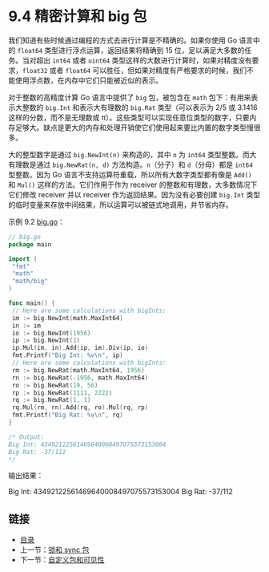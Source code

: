 # 9.4 精密计算和 big 包

我们知道有些时候通过编程的方式去进行计算是不精确的。如果你使用 Go 语言中的 `float64` 类型进行浮点运算，返回结果将精确到 15 位，足以满足大多数的任务。当对超出 `int64` 或者 `uint64` 类型这样的大数进行计算时，如果对精度没有要求，`float32` 或者 `float64` 可以胜任，但如果对精度有严格要求的时候，我们不能使用浮点数，在内存中它们只能被近似的表示。

对于整数的高精度计算 Go 语言中提供了 `big` 包，被包含在 `math` 包下：有用来表示大整数的 `big.Int` 和表示大有理数的 `big.Rat` 类型（可以表示为 2/5 或 3.1416 这样的分数，而不是无理数或 π）。这些类型可以实现任意位类型的数字，只要内存足够大。缺点是更大的内存和处理开销使它们使用起来要比内置的数字类型慢很多。

大的整型数字是通过 `big.NewInt(n)` 来构造的，其中 `n` 为 `int64` 类型整数。而大有理数是通过 `big.NewRat(n, d)` 方法构造。`n`（分子）和 `d`（分母）都是 `int64` 型整数。因为 Go 语言不支持运算符重载，所以所有大数字类型都有像是 `Add()` 和 `Mul()` 这样的方法。它们作用于作为 receiver 的整数和有理数，大多数情况下它们修改 receiver 并以 receiver 作为返回结果。因为没有必要创建 `big.Int` 类型的临时变量来存放中间结果，所以运算可以被链式地调用，并节省内存。

示例 9.2 [big.go](examples/chapter_9/big.go)：

``` go
// big.go
package main

import (
 "fmt"
 "math"
 "math/big"
)

func main() {
 // Here are some calculations with bigInts:
 im := big.NewInt(math.MaxInt64)
 in := im
 io := big.NewInt(1956)
 ip := big.NewInt(1)
 ip.Mul(im, in).Add(ip, im).Div(ip, io)
 fmt.Printf("Big Int: %v\n", ip)
 // Here are some calculations with bigInts:
 rm := big.NewRat(math.MaxInt64, 1956)
 rn := big.NewRat(-1956, math.MaxInt64)
 ro := big.NewRat(19, 56)
 rp := big.NewRat(1111, 2222)
 rq := big.NewRat(1, 1)
 rq.Mul(rm, rn).Add(rq, ro).Mul(rq, rp)
 fmt.Printf("Big Rat: %v\n", rq)
}

/* Output:
Big Int: 43492122561469640008497075573153004
Big Rat: -37/112
*/
```

输出结果：

 Big Int: 43492122561469640008497075573153004
 Big Rat: -37/112

## 链接

- [目录](getting-started.md)
- 上一节：[锁和 sync 包](09.3.md)
- 下一节：[自定义包和可见性](09.5.md)

